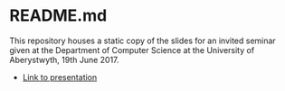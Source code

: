 # README.md

This repository houses a static copy of the slides for an invited
seminar given at the Department of Computer Science at the University
of Aberystwyth, 19th June 2017.

- [Link to presentation](2017-06-19_Pritchard_static.html)